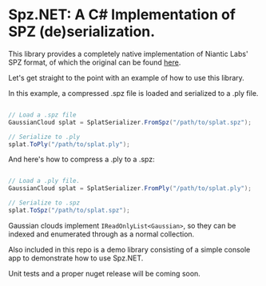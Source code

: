 # Spz.NET: A C# Implementation of SPZ (de)serialization.

This library provides a completely native implementation of Niantic Labs' SPZ format, of which the original can be found [here](https://github.com/nianticlabs/spz).


Let's get straight to the point with an example of how to use this library.

In this example, a compressed .spz file is loaded and serialized to a .ply file.
```csharp

// Load a .spz file
GaussianCloud splat = SplatSerializer.FromSpz("/path/to/splat.spz");

// Serialize to .ply
splat.ToPly("/path/to/splat.ply");
```

And here's how to compress a .ply to a .spz:
```csharp

// Load a .ply file.
GaussianCloud splat = SplatSerializer.FromPly("/path/to/splat.ply");

// Serialize to .spz
splat.ToSpz("/path/to/splat.spz");

```

Gaussian clouds implement `IReadOnlyList<Gaussian>`, so they can be indexed and enumerated through as a normal collection.


Also included in this repo is a demo library consisting of a simple console app to demonstrate how to use Spz.NET.


Unit tests and a proper nuget release will be coming soon.
